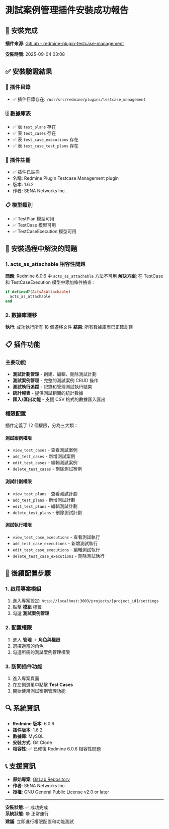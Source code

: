 # 測試案例管理插件安裝成功報告

## 🎉 安裝完成

**插件來源**: [GitLab - redmine-plugin-testcase-management](https://gitlab.com/redmine-plugin-testcase-management/redmine-plugin-testcase-management)

**安裝時間**: 2025-09-04 03:08

## ✅ 安裝驗證結果

### 📁 插件目錄
- ✅ 插件目錄存在: `/usr/src/redmine/plugins/testcase_management`

### 🗄️ 數據庫表
- ✅ 表 `test_plans` 存在
- ✅ 表 `test_cases` 存在  
- ✅ 表 `test_case_executions` 存在
- ✅ 表 `test_case_test_plans` 存在

### 🔧 插件註冊
- ✅ 插件已註冊
- 名稱: Redmine Plugin Testcase Management plugin
- 版本: 1.6.2
- 作者: SENA Networks Inc.

### 📋 模型類別
- ✅ TestPlan 模型可用
- ✅ TestCase 模型可用
- ✅ TestCaseExecution 模型可用

## 🔧 安裝過程中解決的問題

### 1. acts_as_attachable 相容性問題
**問題**: Redmine 6.0.6 中 `acts_as_attachable` 方法不可用
**解決方案**: 在 TestCase 和 TestCaseExecution 模型中添加條件檢查：
```ruby
if defined?(ActsAsAttachable)
  acts_as_attachable
end
```

### 2. 數據庫遷移
**執行**: 成功執行所有 18 個遷移文件
**結果**: 所有數據庫表已正確創建

## 📋 插件功能

### 主要功能
- **測試計劃管理** - 創建、編輯、刪除測試計劃
- **測試案例管理** - 完整的測試案例 CRUD 操作
- **測試執行追蹤** - 記錄和管理測試執行結果
- **統計報表** - 提供測試相關的統計數據
- **匯入/匯出功能** - 支援 CSV 格式的數據匯入匯出

### 權限配置
插件定義了 12 個權限，分為三大類：

#### 測試案例權限
- `view_test_cases` - 查看測試案例
- `add_test_cases` - 新增測試案例
- `edit_test_cases` - 編輯測試案例
- `delete_test_cases` - 刪除測試案例

#### 測試計劃權限
- `view_test_plans` - 查看測試計劃
- `add_test_plans` - 新增測試計劃
- `edit_test_plans` - 編輯測試計劃
- `delete_test_plans` - 刪除測試計劃

#### 測試執行權限
- `view_test_case_executions` - 查看測試執行
- `add_test_case_executions` - 新增測試執行
- `edit_test_case_executions` - 編輯測試執行
- `delete_test_case_executions` - 刪除測試執行

## 🎯 後續配置步驟

### 1. 啟用專案模組
1. 進入專案設定: `http://localhost:3003/projects/[project_id]/settings`
2. 點擊 **模組** 標籤
3. 勾選 **測試案例管理**

### 2. 配置權限
1. 進入 **管理** → **角色與權限**
2. 選擇適當的角色
3. 勾選所需的測試案例管理權限

### 3. 訪問插件功能
1. 進入專案頁面
2. 在左側選單中點擊 **Test Cases**
3. 開始使用測試案例管理功能

## 🔍 系統資訊

- **Redmine 版本**: 6.0.6
- **插件版本**: 1.6.2
- **數據庫**: MySQL
- **安裝方式**: Git Clone
- **相容性**: ✅ 已修復 Redmine 6.0.6 相容性問題

## 📞 支援資訊

- **原始專案**: [GitLab Repository](https://gitlab.com/redmine-plugin-testcase-management/redmine-plugin-testcase-management)
- **作者**: SENA Networks Inc.
- **授權**: GNU General Public License v2.0 or later

---

**安裝狀態**: ✅ 成功完成  
**系統狀態**: 🟢 正常運行  
**建議**: 立即進行權限配置和功能測試
